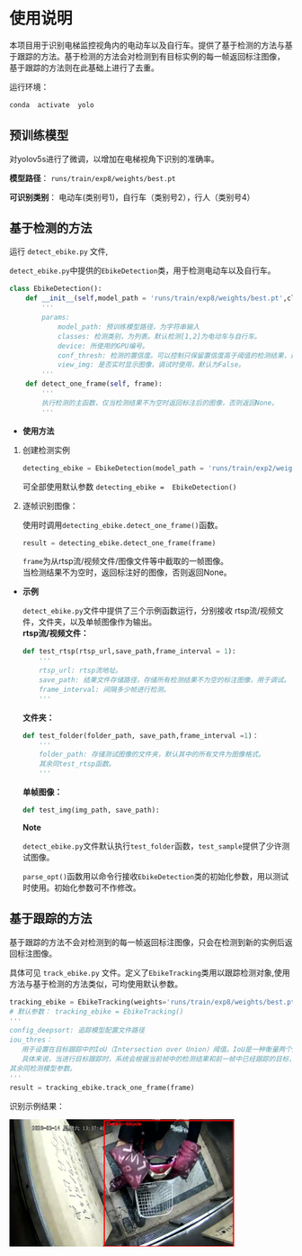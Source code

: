 # 使用说明

本项目用于识别电梯监控视角内的电动车以及自行车。提供了基于检测的方法与基于跟踪的方法。基于检测的方法会对检测到有目标实例的每一帧返回标注图像， 基于跟踪的方法则在此基础上进行了去重。 

运行环境：
```sh
conda  activate  yolo
```

## 预训练模型

对yolov5s进行了微调，以增加在电梯视角下识别的准确率。

**模型路径**： `runs/train/exp8/weights/best.pt`

**可识别类别**： 电动车(类别号1)，自行车（类别号2），行人（类别号4）

## 基于检测的方法

运行 `detect_ebike.py` 文件,  

`detect_ebike.py`中提供的`EbikeDetection`类，用于检测电动车以及自行车。

```python
class EbikeDetection(): 
    def __init__(self,model_path = 'runs/train/exp8/weights/best.pt',classes = [1,2],device=0,conf_thresh = 0.25,view_img = False):
        '''
        params: 
            model_path: 预训练模型路径，为字符串输入
            classes: 检测类别，为列表。默认检测[1,2]为电动车与自行车。
            device: 所使用的GPU编号。
            conf_thresh: 检测的置信度。可以控制只保留置信度高于阈值的检测结果，过滤掉置信度较低的结果。通过调整conf_thresh的值，可以灵活地控制检测结果的准确性和召回率。较高的阈值会过滤掉置信度较低的检测结果，可以提高准确性但可能会降低召回率；较低的阈值会保留更多的检测结果，可以提高召回率但可能会降低准确性。
            view_img: 是否实时显示图像，调试时使用，默认为False。
        '''
    def detect_one_frame(self, frame):
        '''
        执行检测的主函数，仅当检测结果不为空时返回标注后的图像，否则返回None。
        '''
```
- **使用方法**  
1. 创建检测实例

    ```python
    detecting_ebike = EbikeDetection(model_path = 'runs/train/exp2/weights/best.pt',classes = [1,2],device=0,conf_thresh = 0.25,view_img = False)
    ```
    可全部使用默认参数 ```detecting_ebike =  EbikeDetection() ```

2. 逐帧识别图像：  

    使用时调用`detecting_ebike.detect_one_frame()`函数。  
    ```python
    result = detecting_ebike.detect_one_frame(frame)
    ```  
    `frame`为从rtsp流/视频文件/图像文件等中截取的一帧图像。  
    当检测结果不为空时，返回标注好的图像，否则返回None。

- **示例**  

    `detect_ebike.py`文件中提供了三个示例函数运行，分别接收 rtsp流/视频文件，文件夹，以及单帧图像作为输出。  
    **rtsp流/视频文件：** 
    ```python
    def test_rtsp(rtsp_url,save_path,frame_interval = 1):
        '''
        rtsp_url: rtsp流地址。
        save_path: 结果文件存储路径，存储所有检测结果不为空的标注图像，用于调试。
        frame_interval: 间隔多少帧进行检测。
        '''
    ```
    **文件夹：**
    ```python
    def test_folder(folder_path, save_path,frame_interval =1)：
        '''
        folder_path: 存储测试图像的文件夹，默认其中的所有文件为图像格式。
        其余同test_rtsp函数。
        '''
    ```
    **单帧图像：**
    ```python
    def test_img(img_path, save_path):
    ```
    **Note**  

    `detect_ebike.py`文件默认执行`test_folder`函数，`test_sample`提供了少许测试图像。

    `parse_opt()`函数用以命令行接收`EbikeDetection`类的初始化参数，用以测试时使用。初始化参数可不作修改。
    
## 基于跟踪的方法

基于跟踪的方法不会对检测到的每一帧返回标注图像，只会在检测到新的实例后返回标注图像。

具体可见
 `track_ebike.py` 文件。定义了`EbikeTracking`类用以跟踪检测对象,使用方法与基于检测的方法类似，可均使用默认参数。
 ```python 
 tracking_ebike = EbikeTracking(weights='runs/train/exp8/weights/best.pt',imgsz=(640, 640),classes=[1,2],config_deepsort="deep_sort_pytorch/configs/deep_sort.yaml",device='cuda:0',conf_thres = 0.25, iou_thres = 0.45, view_img = False)
 # 默认参数： tracking_ebike = EbikeTracking()
 '''
 config_deepsort: 追踪模型配置文件路径
 iou_thres： 
    用于设置在目标跟踪中的IoU（Intersection over Union）阈值。IoU是一种衡量两个边界框重叠程度的度量指标。在目标跟踪中，当两个边界框的IoU大于等于设定的阈值时，认为这两个边界框表示同一个目标。
    具体来说，当进行目标跟踪时，系统会根据当前帧中的检测结果和前一帧中已经跟踪的目标，通过计算当前帧中每个检测结果与已跟踪目标的IoU，来判断是否将其归为同一个目标。如果当前帧中某个检测结果与已跟踪目标的IoU大于等于设定的阈值（iou_thresh），则将其归为同一个目标，否则将其视为新的目标。
其余同检测模型参数。
 '''
 result = tracking_ebike.track_one_frame(frame)
 ```

识别示例结果：

<img src="runs/exp_detection/detect_10.png" alt="Image" width="400">
